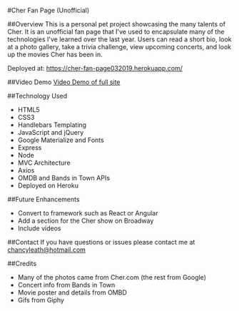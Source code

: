 #Cher Fan Page (Unofficial)

##Overview
This is a personal pet project showcasing the many talents of Cher. It is an unofficial fan page that I've used to encapsulate many of the technologies I've learned over the last year. Users can read a short bio, look at a photo gallery, take a trivia challenge, view upcoming concerts, and look up the movies Cher has been in.

Deployed at: https://cher-fan-page032019.herokuapp.com/

##Video Demo
[Video Demo of full site](https://drive.google.com/file/d/1Mk6-GXSGwgiJ84I_z5-zcAoDGGUKHO7e/view?usp=sharing)

##Technology Used
* HTML5
* CSS3
* Handlebars Templating
* JavaScript and jQuery
* Google Materialize and Fonts
* Express
* Node
* MVC Architecture
* Axios
* OMDB and Bands in Town APIs
* Deployed on Heroku

##Future Enhancements
* Convert to framework such as React or Angular
* Add a section for the Cher show on Broadway
* Include videos

##Contact
If you have questions or issues please contact me at chancyleath@hotmail.com

##Credits
* Many of the photos came from Cher.com (the rest from Google)
* Concert info from Bands in Town
* Movie poster and details from OMBD
* Gifs from Giphy